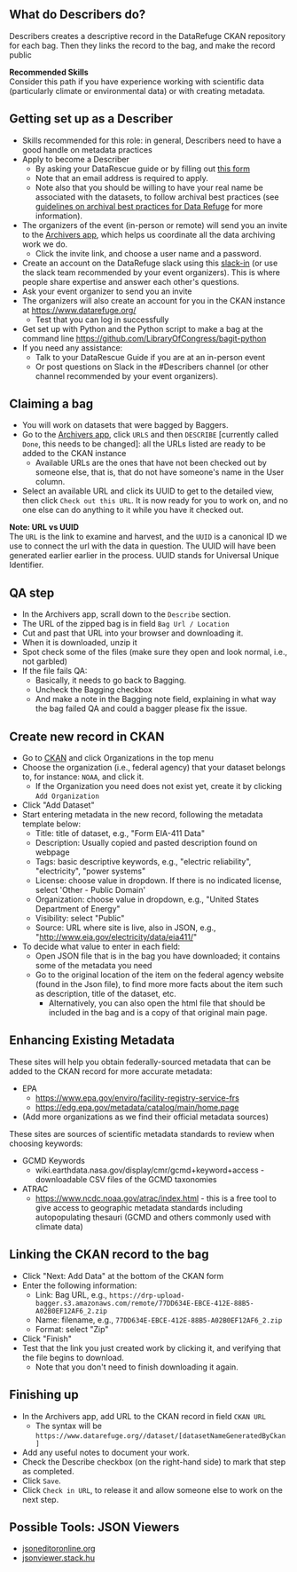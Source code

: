 ## What do Describers do?

Describers creates a descriptive record in the DataRefuge CKAN repository for each bag. Then they links the record to the bag, and make the record public

<div class = "note">
  <strong>Recommended Skills</strong> <br />  
  Consider this path if you have experience working with scientific data (particularly climate or environmental data) or with creating metadata.
</div>

## Getting set up as a Describer

- Skills recommended for this role: in general, Describers need to have a good handle on metadata practices
- Apply to become a Describer
    - By asking your DataRescue guide or by filling out [this form](https://docs.google.com/a/temple.edu/forms/d/e/1FAIpQLSfh9YIFnDrc-Cuc0hTd-U37J3D8xw8K7VXmzWkPs6Y5Q0wfVg/viewform)
    - Note that an email address is required to apply.
    - Note also that you should be willing to have your real name be associated with the datasets, to follow archival best practices (see [guidelines on archival best practices for Data Refuge](http://www.ppehlab.org/blogposts/2017/2/1/data-refuge-rests-on-a-clear-chain-of-custody) for more information).
- The organizers of the event (in-person or remote) will send you an invite to the [Archivers app](http://www.archivers.space/), which helps us coordinate all the data archiving work we do.
    - Click the invite link, and choose a user name and a password.
- Create an account on the DataRefuge slack using this [slack-in](https://rauchg-slackin-qonsfhhvxs.now.sh/) (or use the slack team recommended by your event organizers). This is where people share expertise and answer each other's questions. 
- Ask your event organizer to send you an invite
- The organizers will also create an account for you in the CKAN instance at https://www.datarefuge.org/
    - Test that you can log in successfully
- Get set up with Python and the Python script to make a bag at the command line https://github.com/LibraryOfCongress/bagit-python
- If you need any assistance:
    - Talk to your DataRescue Guide if you are at an in-person event
    - Or post questions on Slack in the #Describers channel (or other channel recommended by your event organizers).

## Claiming a bag

- You will work on datasets that were bagged by Baggers.
- Go to the [Archivers app](http://www.archivers.space/), click `URLS` and then `DESCRIBE` [currently called `Done`, this needs to be changed]: all the URLs listed are ready to be added to the CKAN instance
    - Available URLs are the ones that have not been checked out by someone else, that is, that do not have someone's name in the User column.
- Select an available URL and click its UUID to get to the detailed view, then click `Check out this URL`. It is now ready for you to work on, and no one else can do anything to it while you have it checked out.

<div class = "note">
  <strong>Note: URL vs UUID</strong> <br />  
  The <code>URL</code> is the link to examine and harvest, and the <code>UUID</code> is a canonical ID we use to connect the url with the data in question. The UUID will have been generated earlier earlier in the process. UUID stands for Universal Unique Identifier.
</div>

## QA step

- In the Archivers app, scrall down to the `Describe` section.
- The URL of the zipped bag is in field `Bag Url / Location`
- Cut and past that URL into your browser and downloading it. 
- When it is downloaded, unzip it
- Spot check some of the files (make sure they open and look normal, i.e., not garbled)
- If the file fails QA:
    - Basically, it needs to go back to Bagging.
    - Uncheck the Bagging checkbox
    - And make a note in the Bagging note field, explaining in what way the bag failed QA and could a bagger please fix the issue.

## Create new record in CKAN

- Go to [CKAN](https://www.datarefuge.org/) and click Organizations in the top menu
- Choose the organization (i.e., federal agency) that your dataset belongs to, for instance: `NOAA`, and click it.
    - If the Organization you need does not exist yet, create it by clicking `Add Organization`
- Click "Add Dataset"
- Start entering metadata in the new record, following the metadata template below:
    - Title: title of dataset, e.g., "Form EIA-411 Data"
    - Description: Usually copied and pasted description found on webpage
    - Tags: basic descriptive keywords, e.g., "electric reliability", "electricity", "power systems"
    - License: choose value in dropdown. If there is no indicated license, select 'Other - Public Domain'
    - Organization: choose value in dropdown, e.g., "United States Department of Energy"
    - Visibility: select "Public"
    - Source: URL where site is live, also in JSON, e.g., "http://www.eia.gov/electricity/data/eia411/"
- To decide what value to enter in each field:
    - Open JSON file that is in the bag you have downloaded; it contains some of the metadata you need
    - Go to the original location of the item on the federal agency website (found in the Json file), to find more more facts about the item such as description, title of the dataset, etc.
        - Alternatively, you can also open the html file that should be included in the bag and is a copy of that original main page.

## Enhancing Existing Metadata

These sites will help you obtain federally-sourced metadata that can be added to the CKAN record for more accurate metadata:
- EPA
    - https://www.epa.gov/enviro/facility-registry-service-frs
    - https://edg.epa.gov/metadata/catalog/main/home.page
- (Add more organizations as we find their official metadata sources)

These sites are sources of scientific metadata standards to review when choosing keywords:
- GCMD Keywords
    - wiki.earthdata.nasa.gov/display/cmr/gcmd+keyword+access - downloadable CSV files of the GCMD taxonomies
- ATRAC
    - https://www.ncdc.noaa.gov/atrac/index.html - this is a free tool to give access to geographic metadata standards including autopopulating thesauri (GCMD and others commonly used with climate data)

## Linking the CKAN record to the bag

- Click "Next: Add Data" at the bottom of the CKAN form
- Enter the following information:
    - Link: Bag URL, e.g., `https://drp-upload-bagger.s3.amazonaws.com/remote/77DD634E-EBCE-412E-88B5-A02B0EF12AF6_2.zip`
    - Name: filename, e.g., `77DD634E-EBCE-412E-88B5-A02B0EF12AF6_2.zip`
    - Format: select "Zip"
- Click "Finish"
- Test that the link you just created work by clicking it, and verifying that the file begins to download.
    - Note that you don't need to finish downloading it again.

## Finishing up

- In the Archivers app, add URL to the CKAN record in field `CKAN URL`
    - The syntax will be  
     `https://www.datarefuge.org//dataset/[datasetNameGeneratedByCkan]`
- Add any useful notes to document your work.
- Check the Describe checkbox (on the right-hand side) to mark that step as completed.
- Click `Save`.
- Click `Check in URL`, to release it and allow someone else to work on the next step.

## Possible Tools: JSON Viewers

- [jsoneditoronline.org](http://www.jsoneditoronline.org/)
- [jsonviewer.stack.hu](http://jsonviewer.stack.hu/)
